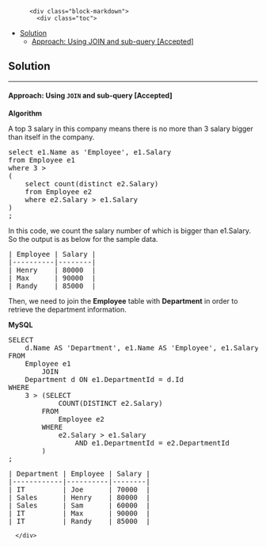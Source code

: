<div class="article-body">
        
          <div class="block-markdown">
            <div class="toc">
<ul>
<li><a href="#solution">Solution</a><ul>
<li><a href="#approach-using-join-and-sub-query-accepted">Approach: Using JOIN and sub-query [Accepted]</a></li>
</ul>
</li>
</ul>
</div>
<h2 id="solution">Solution</h2>
<hr>
<h4 id="approach-using-join-and-sub-query-accepted">Approach: Using <code>JOIN</code> and sub-query [Accepted]</h4>
<p><strong>Algorithm</strong></p>
<p>A top 3 salary in this company means there is no more than 3 salary bigger than itself in the company.</p>
<div class="codehilite"><pre><span></span><span class="k">select</span> <span class="n">e1</span><span class="p">.</span><span class="n">Name</span> <span class="k">as</span> <span class="s1">'Employee'</span><span class="p">,</span> <span class="n">e1</span><span class="p">.</span><span class="n">Salary</span>
<span class="k">from</span> <span class="n">Employee</span> <span class="n">e1</span>
<span class="k">where</span> <span class="mi">3</span> <span class="o">&gt;</span>
<span class="p">(</span>
    <span class="k">select</span> <span class="k">count</span><span class="p">(</span><span class="k">distinct</span> <span class="n">e2</span><span class="p">.</span><span class="n">Salary</span><span class="p">)</span>
    <span class="k">from</span> <span class="n">Employee</span> <span class="n">e2</span>
    <span class="k">where</span> <span class="n">e2</span><span class="p">.</span><span class="n">Salary</span> <span class="o">&gt;</span> <span class="n">e1</span><span class="p">.</span><span class="n">Salary</span>
<span class="p">)</span>
<span class="p">;</span>
</pre></div>


<p>In this code, we count the salary number of which is bigger than e1.Salary. So the output is as below for the sample data.</p>
<div class="codehilite"><pre><span></span>| Employee | Salary |
|----------|--------|
| Henry    | 80000  |
| Max      | 90000  |
| Randy    | 85000  |
</pre></div>


<p>Then, we need to join the <strong>Employee</strong> table with <strong>Department</strong> in order to retrieve the department information.</p>
<p><strong>MySQL</strong></p>
<div class="codehilite"><pre><span></span><span class="k">SELECT</span>
    <span class="n">d</span><span class="p">.</span><span class="n">Name</span> <span class="k">AS</span> <span class="s1">'Department'</span><span class="p">,</span> <span class="n">e1</span><span class="p">.</span><span class="n">Name</span> <span class="k">AS</span> <span class="s1">'Employee'</span><span class="p">,</span> <span class="n">e1</span><span class="p">.</span><span class="n">Salary</span>
<span class="k">FROM</span>
    <span class="n">Employee</span> <span class="n">e1</span>
        <span class="k">JOIN</span>
    <span class="n">Department</span> <span class="n">d</span> <span class="k">ON</span> <span class="n">e1</span><span class="p">.</span><span class="n">DepartmentId</span> <span class="o">=</span> <span class="n">d</span><span class="p">.</span><span class="n">Id</span>
<span class="k">WHERE</span>
    <span class="mi">3</span> <span class="o">&gt;</span> <span class="p">(</span><span class="k">SELECT</span>
            <span class="k">COUNT</span><span class="p">(</span><span class="k">DISTINCT</span> <span class="n">e2</span><span class="p">.</span><span class="n">Salary</span><span class="p">)</span>
        <span class="k">FROM</span>
            <span class="n">Employee</span> <span class="n">e2</span>
        <span class="k">WHERE</span>
            <span class="n">e2</span><span class="p">.</span><span class="n">Salary</span> <span class="o">&gt;</span> <span class="n">e1</span><span class="p">.</span><span class="n">Salary</span>
                <span class="k">AND</span> <span class="n">e1</span><span class="p">.</span><span class="n">DepartmentId</span> <span class="o">=</span> <span class="n">e2</span><span class="p">.</span><span class="n">DepartmentId</span>
        <span class="p">)</span>
<span class="p">;</span>
</pre></div>


<div class="codehilite"><pre><span></span>| Department | Employee | Salary |
|------------|----------|--------|
| IT         | Joe      | 70000  |
| Sales      | Henry    | 80000  |
| Sales      | Sam      | 60000  |
| IT         | Max      | 90000  |
| IT         | Randy    | 85000  |
</pre></div>
          </div>
        
      </div>